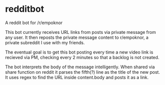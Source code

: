 # redditbot
A reddit bot for /r/empoknor

This bot currently receives URL links from posts via private message from any user.
It then reposts the private message content to r/empoknor, a private subreddit I use with my friends.

The eventual goal is to get this bot posting every time a new video link is recieved via PM, checking every 2 minutes so that a backlog is not created. 

The bot interprets the body of the message intelligently. When shared via share function on reddit it parses the fifth(?) line as the title of the new post. It uses regex to find the URL inside content.body and posts it as a link.

